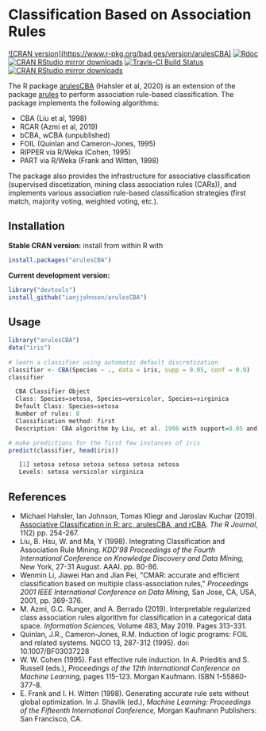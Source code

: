 # Classification Based on Association Rules

[![CRAN version](https://www.r-pkg.org/bad  ges/version/arulesCBA)](https://cran.r-project.org/package=arulesCBA)
[![Rdoc](http://www.rdocumentation.org/badges/version/arulesCBA)](http://www.rdocumentation.org/packages/arulesCBA)
[![CRAN RStudio mirror downloads](http://cranlogs.r-pkg.org/badges/arulesCBA)](https://cran.r-project.org/package=arulesCBA)
[![Travis-CI Build Status](https://api.travis-ci.org/ianjjohnson/arulesCBA.svg?branch=master)](https://travis-ci.org/ianjjohnson/arulesCBA)
[![CRAN RStudio mirror downloads](https://cranlogs.r-pkg.org/badges/arulesCBA)](https://cran.r-project.org/package=arulesCBA)

The R package [arulesCBA](https://cran.r-project.org/package=arulesCBA) (Hahsler et al, 2020) 
is an extension of the package [arules](https://cran.r-project.org/package=arules) to perform
association rule-based classification. The package implements the following algorithms:

* CBA (Liu et al, 1998)
* RCAR (Azmi et al, 2019)
* bCBA, wCBA (unpublished)
* FOIL (Quinlan and Cameron-Jones, 1995)
* RIPPER via R/Weka (Cohen, 1995)
* PART via R/Weka (Frank and Witten, 1998)

The package also provides the infrastructure for associative classification (supervised discetization, mining class association rules (CARs)), and implements various association rule-based classification strategies
(first match, majority voting, weighted voting, etc.).

## Installation

__Stable CRAN version:__ install from within R with
```R
install.packages("arulesCBA")
```
__Current development version:__ 
```R 
library("devtools")
install_github("ianjjohnson/arulesCBA")
```

## Usage

```R
library("arulesCBA")
data("iris")
 
# learn a classifier using automatic default discretization
classifier <- CBA(Species ~ ., data = iris, supp = 0.05, conf = 0.9)
classifier

  CBA Classifier Object
  Class: Species=setosa, Species=versicolor, Species=virginica
  Default Class: Species=setosa
  Number of rules: 8
  Classification method: first 
  Description: CBA algorithm by Liu, et al. 1998 with support=0.05 and confidence=0.9

# make predictions for the first few instances of iris
predict(classifier, head(iris))

   [1] setosa setosa setosa setosa setosa setosa
   Levels: setosa versicolor virginica
```

## References

* Michael Hahsler, Ian Johnson, Tomas Kliegr and Jaroslav Kuchar (2019). [Associative Classification in R: arc, arulesCBA, and rCBA](https://journal.r-project.org/archive/2019/RJ-2019-048/). _The R Journal_, 11(2) pp. 254-267.
* Liu, B. Hsu, W. and Ma, Y (1998). Integrating Classification and Association Rule Mining. _KDD'98 Proceedings of the Fourth International Conference on Knowledge Discovery and Data Mining,_ New York, 27-31 August. AAAI. pp. 80-86.
* Wenmin Li, Jiawei Han and Jian Pei, "CMAR: accurate and efficient classification based on multiple class-association rules," _Proceedings 2001 IEEE International Conference on Data Mining,_ San Jose, CA, USA, 2001, pp. 369-376.
* M. Azmi, G.C. Runger, and A. Berrado (2019). Interpretable regularized class association rules algorithm for classification in a categorical data space. _Information Sciences,_ Volume 483, May 2019. Pages 313-331.
* Quinlan, J.R., Cameron-Jones, R.M. Induction of logic programs: FOIL and related systems. NGCO 13, 287-312 (1995). doi: 10.1007/BF03037228
* W. W. Cohen (1995). Fast effective rule induction. In A. Prieditis and S. Russell (eds.), _Proceedings of the 12th International Conference on Machine Learning,_ pages 115-123. Morgan Kaufmann. ISBN 1-55860-377-8.
* E. Frank and I. H. Witten (1998). Generating accurate rule sets without global optimization. In J. Shavlik (ed.), _Machine Learning: Proceedings of the Fifteenth International Conference,_ Morgan Kaufmann Publishers: San Francisco, CA.
